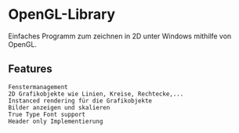 # OpenGL-Library

Einfaches Programm zum zeichnen in 2D unter Windows mithilfe von OpenGL.

## Features
```
Fenstermanagement
2D Grafikobjekte wie Linien, Kreise, Rechtecke,...
Instanced rendering für die Grafikobjekte
Bilder anzeigen und skalieren
True Type Font support
Header only Implementierung
```
